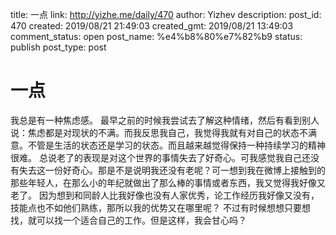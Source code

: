 title: 一点
link: http://yizhe.me/daily/470
author: Yizhev
description: 
post_id: 470
created: 2019/08/21 21:49:03
created_gmt: 2019/08/21 13:49:03
comment_status: open
post_name: %e4%b8%80%e7%82%b9
status: publish
post_type: post

# 一点

我总是有一种焦虑感。 最早之前的时候我尝试去了解这种情绪，然后有看到别人说：焦虑都是对现状的不满。而我反思我自己，我觉得我就有对自己的状态不满意。不管是生活的状态还是学习的状态。而且越来越觉得保持一种持续学习的精神很难。 总说老了的表现是对这个世界的事情失去了好奇心。可我感觉我自己还没有失去这一份好奇心。那是不是说明我还没有老呢？可一想到我在微博上接触到的那些年轻人，在那么小的年纪就做出了那么棒的事情或者东西，我又觉得我好像又老了。 因为想到和同龄人比我好像也没有人家优秀，论工作经历我好像又没有，技能点也不如他们熟练，那所以我的优势又在哪里呢？ 不过有时候想想只要想找，就可以找一个适合自己的工作。但是这样，我会甘心吗？